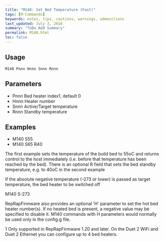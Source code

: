 ```yaml
---
title: "M140: Set Bed Temperature (Fast)" 
tags: [M-Commands]
keywords: notes, tips, cautions, warnings, admonitions
last_updated: July 3, 2016
summary: "ToDo Add Summary"
permalink: M140.html
toc: false
---
```



## Usage ##
```
M140 Pnnn Hnnn Snnn Rnnn
```

## Parameters ##

+ Pnnn Bed heater index1, default 0
+ Hnnn Heater number
+ Snnn Active/Target temperature
+ Rnnn Standby temperature

## Examples ##

+ M140 S55
+ M140 S65 R40

The first example sets the temperature of the build bed to 55oC and returns control to the host immediately (i.e. before that temperature has been reached by the bed). There is an optional R field that sets the bed standby temperature, e.g. to 40oC in the second example

If the absolute negative temperature (-273 or lower) is passed as target temperature, the bed heater to be switched off

M140 S-273

RepRapFirmware also provides an optional 'H' parameter to set the hot bed heater number(s). If no heated bed is present, a negative value may be specified to disable it. M140 commands with H parameters would normally be used only in the config.g file.

1 Only supported in RepRapFirmware 1.20 and later. On the Duet 2 WiFi and Duet 2 Ethernet you can configure up to 4 bed heaters.